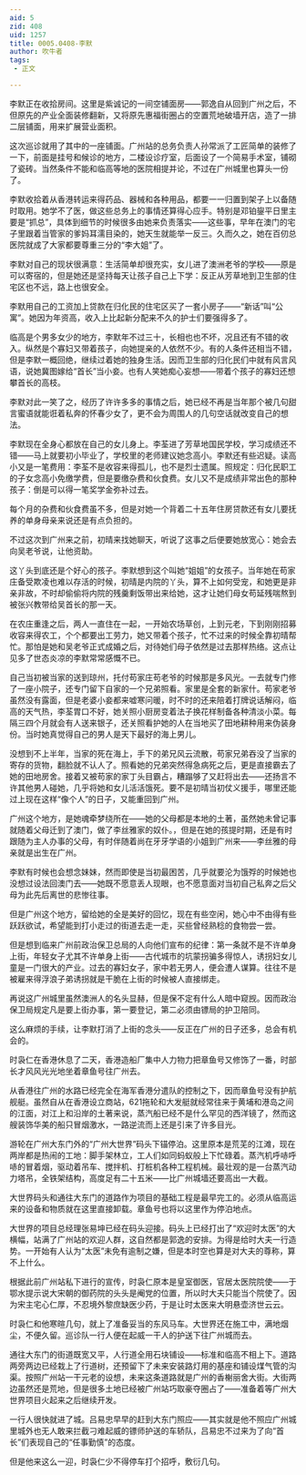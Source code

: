 ```yaml
---
aid: 5
zid: 408
uid: 1257
title: 0005.0408-李默
author: 吹牛者
tags: 
 - 正文

---
```




  李默正在收拾房间。这里是紫诚记的一间空铺面房——郭逸自从回到广州之后，不但原先的产业全面装修翻新，又将原先惠福街圈占的空置荒地破墙开店，造了一排二层铺面，用来扩展营业面积。

  这次巡诊就用了其中的一座铺面。广州站的总务负责人孙常派了工匠简单的装修了一下，前面是挂号和候诊的地方，二楼设诊疗室，后面设了一个简易手术室，铺砌了瓷砖。当然条件不能和临高等地的医院相提并论，不过在广州城里也算头一份了。

  李默收拾着从香港转运来得药品、器械和各种用品，都要一一归置到架子上以备随时取用。她学不了医，做这些总务上的事情还算得心应手。特别是邓铂鋆平日里主要是“抓总”，具体到细节的时候很多由她来负责落实——这些事，早年在澳门的宅子里跟着当管家的爹妈耳濡目染的，她天生就能举一反三。久而久之，她在百仞总医院就成了大家都要尊重三分的“李大姐”了。

  李默对自己的现状很满意：生活简单却很充实，女儿进了澳洲老爷的学校——原是可以寄宿的，但是她还是坚持每天让孩子自己上下学：反正从芳草地到卫生部的住宅区也不远，路上也很安全。

  李默用自己的工资加上贷款在归化民的住宅区买了一套小房子——“新话”叫“公寓”。她因为年资高，收入上比起新分配来不久的护士们要强得多了。

  临高是个男多女少的地方，李默年不过三十，长相也也不坏，况且还有不错的收入。纵然是个寡妇又带着孩子，向她提亲的人依然不少。有的人条件还相当不错，但是李默一概回绝，继续过着她的独身生活。因而卫生部的归化民们中就有风言风语，说她冀图嫁给“首长”当小妾。也有人笑她痴心妄想——带着个孩子的寡妇还想攀首长的高枝。

  李默对此一笑了之，经历了许许多多的事情之后，她已经不再是当年那个被几句甜言蜜语就能诳着私奔的怀春少女了，更不会为周围人的几句空话就改变自己的想法。

  李默现在全身心都放在自己的女儿身上。李荃进了芳草地国民学校，学习成绩还不错——马上就要初小毕业了，学校里的老师建议她念高小。李默还有些迟疑。读高小又是一笔费用：李荃不是收容来得孤儿，也不是烈士遗属。照规定：归化民职工的子女念高小免缴学费，但是要缴杂费和伙食费。女儿又不是成绩非常出色的那种孩子：倒是可以得一笔奖学金弥补过去。

  每个月的杂费和伙食费虽不多，但是对她一个背着二十五年住房贷款还有女儿要抚养的单身母亲来说还是有点负担的。

  不过这次到广州来之前，初晴来找她聊天，听说了这事之后便要她放宽心：她会去向吴老爷说，让他资助。

  这丫头到底还是个好心的孩子。李默想到这个叫她“姐姐”的女孩子。当年她在苟家庄备受欺凌也难以存活的时候，初晴是内院的丫头，算不上如何受宠，和她更是非亲非故，不时却偷偷将内院的残羹剩饭带出来给她，这才让她们母女苟延残喘熬到被张兴教带给吴首长的那一天。

  在农庄重逢之后，两人一直住在一起，一开始农场草创，上到元老，下到刚刚招募收容来得农工，个个都要出工劳力，她又带着个孩子，忙不过来的时候全靠初晴帮忙。那怕是她和吴老爷正式成婚之后，对待她们母子依然是过去那样热络。这点让见多了世态炎凉的李默常常感慨不已。

  自己当初被当家的送到琼州，托付苟家庄苟老爷的时候那是多风光。一去就专门修了一座小院子，还专门留下自家的一个兄弟照看。家里是全套的新家什。苟家老爷虽然没有露面，但是老婆小妾都来嘘寒问暖，时不时的还来陪着打牌说话解闷，临高的天气热，李荃胃口不好，她关照小厨房变着法子换花样制备各种清淡小菜。每隔三四个月就会有人送来银子，还关照看护她的人在当地买了田地耕种用来伪装身份。当时她真觉得自己的男人是天下最好的海上男儿。

  没想到不上半年，当家的死在海上，手下的弟兄风云流散，苟家兄弟吞没了当家的寄存的货物，翻脸就不认人了。照看她的兄弟突然得急病死之后，更是直接霸去了她的田地房舍。接着又被苟家的家丁头目霸占，糟蹋够了又赶将出去——还扬言不许其他男人碰她，几乎将她和女儿活活饿死。要不是初晴当初仗义援手，哪里还能过上现在这样“像个人”的日子，又能重回到广州。

  广州这个地方，是她魂牵梦绕所在——她的父母都是本地的土著，虽然她未曾记事就随着父母迁到了澳门，做了李丝雅家的奴仆。，但是在她的孩提时期，还是有时跟随为主人办事的父母，有时伴随着尚在牙牙学语的小姐到广州来——李丝雅的母亲就是出生在广州。

  李默有时候也会想念妹妹，然而即使是当初最困苦，几乎就要沦为饿殍的时候她也没想过设法回澳门去——她既不愿意丢人现眼，也不愿意面对当初自己私奔之后父母为此先后离世的悲惨往事。

  但是广州这个地方，留给她的全是美好的回忆，现在有些空闲，她心中不由得有些跃跃欲试，希望能到打小走过的街道去走一走，买些曾经熟稔的食物尝一尝。

  但是想到临来广州前政治保卫总局的人向他们宣布的纪律：第一条就不是不许单身上街，年轻女子尤其不许单身上街——古代城市的坑蒙拐骗多得惊人，诱拐妇女儿童是一门很大的产业。过去的寡妇女子，家中若无男人，便会遭人谋算。往往不是被雇来得浮浪子弟诱拐就是干脆在上街的时候被人直接绑走。

  再说这广州城里虽然澳洲人的名头显赫，但是保不定有什么人暗中窥觊。因而政治保卫局规定凡是要上街办事，第一要登记，第二必须由镖局的护卫陪同。

  这么麻烦的手续，让李默打消了上街的念头——反正在广州的日子还多，总会有机会的。

  时袅仁在香港休息了二天，香港造船厂集中人力物力把章鱼号又修饰了一番，时部长才风风光光地坐着章鱼号往广州去。

  从香港往广州的水路已经完全在海军香港分遣队的控制之下，因而章鱼号没有护航舰艇。虽然自从在香港设立商站，621拖轮和大发艇就经常往来于黄埔和港岛之间的江面，对江上和沿岸的土著来说，蒸汽船已经不是什么罕见的西洋镜了，然而这艘装饰华美的船只冒烟激水，一路逆流而上还是引来了许多目光。

  游轮在广州大东门外的“广州大世界”码头下锚停泊。这里原本是荒芜的江滩，现在两岸都是热闹的工地：脚手架林立，工人们如同蚂蚁般上下忙碌着。蒸汽机呼哧呼哧的冒着烟，驱动着吊车、搅拌机、打桩机各种工程机械。最壮观的是一台蒸汽动力塔吊，全铁架结构，高度足有二十五米——比广州城墙还要高出一大截。

  大世界码头和通往大东门的道路作为项目的基础工程是最早完工的。必须从临高运来的设备和物质就在这里直接卸载。章鱼号也将以这里作为停泊地点。

  大世界的项目总经理张易坤已经在码头迎接。码头上已经打出了“欢迎时太医”的大横幅，站满了广州站的欢迎人群，这自然都是郭逸的安排。为得是给时大夫一行造势。一开始有人认为“太医”未免有逾制之嫌，但是本时空也算是对大夫的尊称，算不上什么。

  根据此前广州站私下进行的宣传，时袅仁原本是皇室御医，官居太医院院使——于鄂水提示说大宋朝的御药院的头头是阉党的位置，所以时大夫只能当个院使了。因为宋主宅心仁厚，不忍境外黎庶缺医少药，于是让时太医来大明悬壶济世云云。

  时袅仁和他寒暄几句，就上了准备妥当的东风马车。大世界还在施工中，满地烟尘，不便久留。巡诊队一行人便在起威一干人的护送下往广州城而去。

  通往大东门的街道既宽又平，人行道全用石块铺设——标准和临高不相上下。道路两旁两边已经栽上了行道树，还预留下了未来安装路灯用的基座和铺设煤气管的沟渠。按照广州站一干元老的设想，未来这条道路就是广州的香榭丽舍大街。大街两边虽然还是荒地，但是很多土地已经被广州站巧取豪夺圈占了——准备着等广州大世界项目火起来之后继续开发。

  一行人很快就进了城。吕易忠早早的赶到大东门照应——其实就是他不照应广州城里城外也无人敢来拦截刁难起威的镖师护送的车轿队，吕易忠不过来为了向“首长”们表现自己的“任事勤慎”的态度。

  但是他来这么一迎，时袅仁少不得停车打个招呼，敷衍几句。


